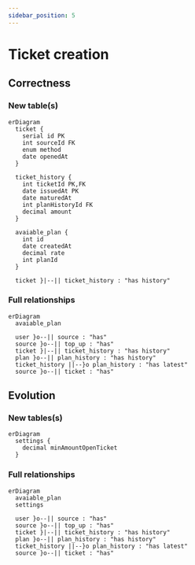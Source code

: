 ```yaml
---
sidebar_position: 5
---
```


# Ticket creation

## Correctness

### New table(s)

```mermaid
erDiagram
  ticket {
    serial id PK
    int sourceId FK
    enum method
    date openedAt
  }

  ticket_history {
    int ticketId PK,FK
    date issuedAt PK
    date maturedAt
    int planHistoryId FK
    decimal amount
  }

  avaiable_plan {
    int id
    date createdAt
    decimal rate
    int planId
  }

  ticket }|--|| ticket_history : "has history"
```

### Full relationships

```mermaid
erDiagram
  avaiable_plan

  user }o--|| source : "has"
  source }o--|| top_up : "has"
  ticket }|--|| ticket_history : "has history"
  plan }o--|| plan_history : "has history"
  ticket_history ||--}o plan_history : "has latest"
  source }o--|| ticket : "has"
```

## Evolution

### New tables(s)

```mermaid
erDiagram
  settings {
    decimal minAmountOpenTicket
  }
```

### Full relationships

```mermaid
erDiagram
  avaiable_plan
  settings

  user }o--|| source : "has"
  source }o--|| top_up : "has"
  ticket }|--|| ticket_history : "has history"
  plan }o--|| plan_history : "has history"
  ticket_history ||--}o plan_history : "has latest"
  source }o--|| ticket : "has"
```
